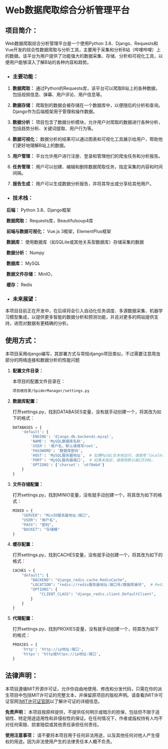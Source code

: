 # Web数据爬取综合分析管理平台



## **项目简介：**

Web数据爬取综合分析管理平台是一个使用Python 3.8、Django、Requests和Vue开发的综合性数据爬取与分析工具，主要用于采集和分析B站（哔哩哔哩）上的数据。该平台为用户提供了功能强大的数据采集、存储、分析和可视化工具，以便用户能够深入了解B站的各种内容和趋势。

- ### **主要功能：**

1. **数据爬取：** 通过Python的Requests库，该平台可以爬取B站上的各种数据，包括视频信息、弹幕、用户评论、用户信息等。

2. **数据存储：** 爬取到的数据会被存储在一个数据库中，以便随后的分析和查询。Django作为后端框架用于管理和操作数据。

3. **数据分析：** 项目包含了数据分析模块，允许用户对爬取的数据进行各种分析，包括趋势分析、关键词提取、用户行为等。

4. **数据可视化：** 数据分析的结果可以通过图表和可视化工具展示给用户，帮助他们更好地理解B站上的数据。

5. **用户管理：** 平台允许用户进行注册、登录和管理他们的爬虫任务和分析报告。

6. **任务管理：** 用户可以创建、编辑和删除数据爬取任务，指定采集的内容和时间间隔。

7. **报告生成：** 用户可以生成数据分析报告，并将其导出或分享给其他用户。

- ### **技术栈：**

​	**后端：** Python 3.8、Django框架

​	**数据爬取：** Requests库，Beautifulsoup4库

​	**前端与数据可视化：** Vue.js 3框架，ElementPlus框架

​	**数据库：** 使用数据库（如SQLite或其他关系型数据库）存储采集的数据

​	**数据分析：** Numpy

​	**数据库：** MySQL

​	**数据文件存储：** MinIO，

​	**缓存：** Redis

- ### **未来展望：**

本项目目前正在开发中，在后续将会引入自动化任务调度、多源数据采集、机器学习模型集成，以提供更多智能的数据分析和预测功能，并且对更多的网站提供支持，进而对数据有更精确的分析。



## 使用方式：

本项目采用django编写，其部署方式与常规django项目类似，不过需要注意爬虫部分的网络连接和数据分析的性能问题

1. **配置文件目录：** 

   本项目的配置文件目录在：

   ```bash
   项目根目录/SpiderManager/settings.py
   ```

   

2. **数据库配置：**

   打开settings.py，找到DATABASES变量，没有就手动创建一个，将其改为如下的格式：

   ```python
   DATABASES = {
       'default': {
           'ENGINE': 'django.db.backends.mysql',
           'NAME': 'MySQL数据库名称',
           'USER': '用户名，默认请填写root',
           'PASSWORD': '数据库密码',
           'HOST': 'MySQL服务器地址',  # 如果MySQL在本地运行，请使用'localhost'。
           'PORT': 'MySQL服务器端口',  # 如果未指定，请使用默认端口3306。
           'OPTIONS': {'charset': 'utf8mb4'}
       }
   }
   ```

3. **文件存储配置：**

   打开settings.py，找到MINIO变量，没有就手动创建一个，将其改为如下的格式：

   ```python
   MINIO = {
       "SERVER": "MinIO服务器地址:端口",
       "USER": "用户名",
       "PASS": "密码",
       "BUCKET": "存储桶"
   }
   ```

   

4. **缓存配置：**

   打开settings.py，找到CACHES变量，没有就手动创建一个，将其改为如下的格式：

   ```python
   CACHES = {
       "default": {
           "BACKEND": "django_redis.cache.RedisCache",
           "LOCATION": "redis://redis服务器地址:端口号/数据库编号",  # Redis服务器的地址和数据库编号
           "OPTIONS": {
               "CLIENT_CLASS": "django_redis.client.DefaultClient",
           }
       }
   }
   ```

   

5. **代理配置：**

   打开settings.py，找到PROXIES变量，没有就手动创建一个，将其改为如下的格式：

   ```python
   PROXIES = {
       'http': 'http://ip地址:端口',
       'https': 'http或https://ip地址:端口',
   }
   ```

   



## 法律声明：

本项目遵循MIT开源许可证，允许你自由地使用、修改和分发代码，只需在你的派生项目中包括MIT许可证的完整文本，并保留原项目的版权声明。请查看[MIT许可证官网][MIT许可证官网](https://mit-license.org/)以了解许可证的详细信息。

**免责声明：** 本项目按原样提供，不提供任何明示或暗示的担保，包括但不限于适销性、特定用途适用性和非侵权性的保证。在任何情况下，作者或版权持有人均不对任何索赔、损害赔偿或其他责任承担任何责任。

**使用注意事项：** 请不要将本项目用于任何非法用途，以及其他任何对他人产生侵权的用途。因为非法使用产生的法律责任本人概不负责。
